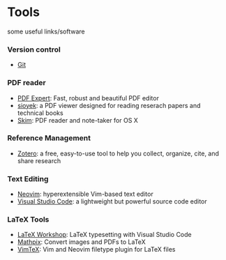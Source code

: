 # Tools


some useful links/software

### Version control

- [Git][git]

### PDF reader

- [PDF Expert][pdf_expert]: Fast, robust and beautiful PDF editor
- [sioyek][sioyek]: a PDF viewer designed for reading reserach papers and technical books
- [Skim][skim]: PDF reader and note-taker for OS X

### Reference Management

- [Zotero][zotero]: a free, easy-to-use tool to help you
  collect, organize, cite, and share research

### Text Editing

- [Neovim](https://neovim.io/): hyperextensible Vim-based text editor
- [Visual Studio Code](https://code.visualstudio.com/): a lightweight but powerful source code editor

### LaTeX Tools

- [LaTeX Workshop](https://github.com/James-Yu/LaTeX-Workshop/): LaTeX typesetting with Visual Studio Code
- [Mathpix](https://mathpix.com/): Convert images and PDFs to LaTeX
- [VimTeX](https://github.com/lervag/vimtex/): Vim and Neovim filetype plugin for LaTeX files

[git]: https://git-scm.com/
[pdf_expert]: https://pdfexpert.com/
[sioyek]: https://github.com/ahrm/sioyek/releases/
[skim]: https://skim-app.sourceforge.io/
[zotero]: https://www.zotero.org/

